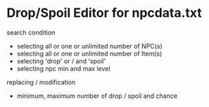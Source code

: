 # Drop/Spoil Editor for npcdata.txt

search condition
 - selecting all or one or unlimited number of NPC(s)
 - selecting all or one or unlimited number of Item(s)
 - selecting 'drop' or / and 'spoil'
 - selecting npc min and max level

replacing / modification
 - minimum, maximum number of drop / spoil and chance 
